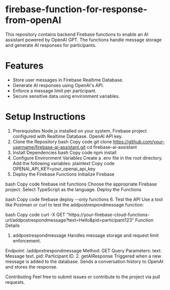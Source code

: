 # firebase-function-for-response-from-openAI

This repository contains backend Firebase functions to enable an AI assistant powered by OpenAI GPT. The functions handle message storage and generate AI responses for participants.

# Features
- Store user messages in Firebase Realtime Database.
- Generate AI responses using OpenAI's API.
- Enforce a message limit per participant.
- Secure sensitive data using environment variables.

# Setup Instructions
1. Prerequisites
Node.js installed on your system.
Firebase project configured with Realtime Database.
OpenAI API key.
2. Clone the Repository
bash
Copy code
git clone https://github.com/your-username/firebase-ai-assistant.git
cd firebase-ai-assistant
3. Install Dependencies
bash
Copy code
npm install
4. Configure Environment Variables
Create a .env file in the root directory.
Add the following variables:
plaintext
Copy code
OPENAI_API_KEY=your_openai_api_key
5. Deploy the Firebase Functions
Initialize Firebase

bash
Copy code
firebase init functions
Choose the appropriate Firebase project.
Select TypeScript as the language.
Deploy the Functions

bash
Copy code
firebase deploy --only functions
6. Test the API
Use a tool like Postman or curl to test the addpostrespondmessage function:

bash
Copy code
curl -X GET "https://your-firebase-cloud-functions-url/addpostrespondmessage?text=Hello&pid=participant123"
Function Details
1. addpostrespondmessage
Handles message storage and request limit enforcement.

Endpoint: /addpostrespondmessage
Method: GET
Query Parameters:
text: Message text.
pid: Participant ID.
2. getAIResponse
Triggered when a new message is added to the database. Sends a conversation history to OpenAI and stores the response.

Contributing
Feel free to submit issues or contribute to the project via pull requests.


